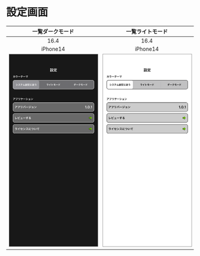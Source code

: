 # 設定画面

|一覧ダークモード|一覧ライトモード|
|:---:|:---:|
|16.4|16.4|
|iPhone14|iPhone14|
|<img src='../ReferenceImages_64/設定画面/testSettingViewController_一覧_ダークモード_iPhone_16_4_390x844@3x.png' width='250' style='border: 1px solid #999' />|<img src='../ReferenceImages_64/設定画面/testSettingViewController_一覧_ライトモード_iPhone_16_4_390x844@3x.png' width='250' style='border: 1px solid #999' />|

